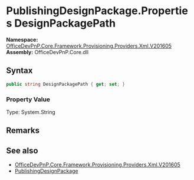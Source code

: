 # PublishingDesignPackage.Properties DesignPackagePath
  

**Namespace:** [OfficeDevPnP.Core.Framework.Provisioning.Providers.Xml.V201605](OfficeDevPnP.Core.Framework.Provisioning.Providers.Xml.V201605.md)  
**Assembly:** OfficeDevPnP.Core.dll  
## Syntax
```C#
public string DesignPackagePath { get; set; }
```

### Property Value
Type: System.String  

## Remarks 

## See also
- [OfficeDevPnP.Core.Framework.Provisioning.Providers.Xml.V201605](OfficeDevPnP.Core.Framework.Provisioning.Providers.Xml.V201605.md)
- [PublishingDesignPackage](OfficeDevPnP.Core.Framework.Provisioning.Providers.Xml.V201605.PublishingDesignPackage.md) 
